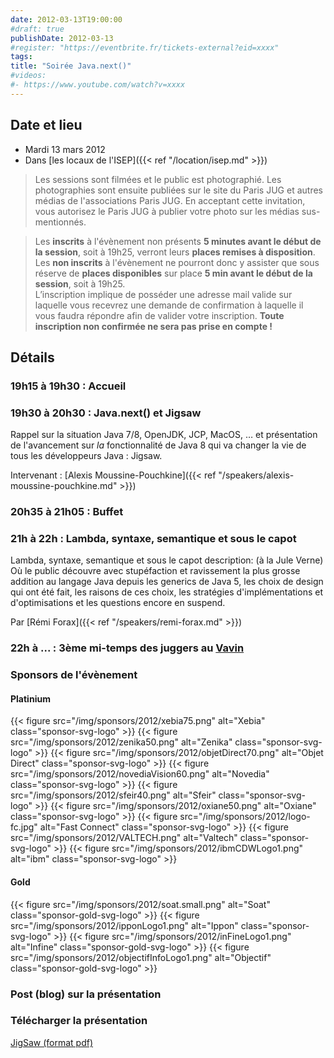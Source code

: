 ```yaml
---
date: 2012-03-13T19:00:00
#draft: true
publishDate: 2012-03-13
#register: "https://eventbrite.fr/tickets-external?eid=xxxx"
tags:
title: "Soirée Java.next()"
#videos: 
#- https://www.youtube.com/watch?v=xxxx
---
```


## Date et lieu

* Mardi 13 mars 2012
* Dans [les locaux de l'ISEP]({{< ref "/location/isep.md" >}})

> Les sessions sont filmées et le public est photographié. Les photographies sont ensuite publiées sur le site du Paris JUG et autres médias de l'associations Paris JUG. En acceptant cette invitation, vous autorisez le Paris JUG à publier votre photo sur les médias sus-mentionnés.

> Les **inscrits** à l'évènement non présents **5 minutes avant le début de la session**, soit à 19h25, verront leurs **places remises à disposition**.  
Les **non inscrits** à l'évènement ne pourront donc y assister que sous réserve de **places disponibles** sur place **5 min avant le début de la session**, soit à 19h25.  
L’inscription implique de posséder une adresse mail valide sur laquelle vous recevrez une demande de confirmation à laquelle il vous faudra répondre afin de valider votre inscription.
**Toute inscription non confirmée ne sera pas prise en compte !**

## Détails

### 19h15 à 19h30 : Accueil

### 19h30 à 20h30 : Java.next() et Jigsaw

Rappel sur la situation Java 7/8, OpenJDK, JCP, MacOS, … et présentation de l'avancement sur *la* fonctionnalité de Java 8 qui va changer la vie de tous les développeurs Java : Jigsaw.

Intervenant : [Alexis Moussine-Pouchkine]({{< ref "/speakers/alexis-moussine-pouchkine.md" >}})

### 20h35 à 21h05 : Buffet

### 21h à 22h : Lambda, syntaxe, semantique et sous le capot

Lambda, syntaxe, semantique et sous le capot description: (à la Jule Verne) Où le public découvre avec stupéfaction et ravissement la plus grosse addition au langage Java depuis les generics de Java 5, les choix de design qui ont été fait, les raisons de ces choix, les stratégies d'implémentations et d'optimisations et les questions encore en suspend.

Par [Rémi Forax]({{< ref "/speakers/remi-forax.md" >}})

### 22h à ... : 3ème mi-temps des juggers au [Vavin](https://maps.google.fr/maps/place?hl=fr&sourceid=navclient-ff&rlz=1B3GGGL_frFR294FR295&um=1&ie=UTF-8&q=restaurant+le+vavin+paris&fb=1&gl=fr&hq=restaurant+le+vavin&hnear=paris&cid=16763854041267710574)

### Sponsors de l'évènement

#### Platinium
{{< figure src="/img/sponsors/2012/xebia75.png" alt="Xebia" class="sponsor-svg-logo" >}}
{{< figure src="/img/sponsors/2012/zenika50.png" alt="Zenika" class="sponsor-svg-logo" >}}
{{< figure src="/img/sponsors/2012/objetDirect70.png" alt="Objet Direct" class="sponsor-svg-logo" >}}
{{< figure src="/img/sponsors/2012/novediaVision60.png" alt="Novedia" class="sponsor-svg-logo" >}}
{{< figure src="/img/sponsors/2012/sfeir40.png" alt="Sfeir" class="sponsor-svg-logo" >}}
{{< figure src="/img/sponsors/2012/oxiane50.png" alt="Oxiane" class="sponsor-svg-logo" >}}
{{< figure src="/img/sponsors/2012/logo-fc.jpg" alt="Fast Connect" class="sponsor-svg-logo" >}}
{{< figure src="/img/sponsors/2012/VALTECH.png" alt="Valtech" class="sponsor-svg-logo" >}}
{{< figure src="/img/sponsors/2012/ibmCDWLogo1.png" alt="ibm" class="sponsor-svg-logo" >}}

#### Gold
{{< figure src="/img/sponsors/2012/soat.small.png" alt="Soat" class="sponsor-gold-svg-logo" >}}
{{< figure src="/img/sponsors/2012/ipponLogo1.png" alt="Ippon" class="sponsor-svg-logo" >}}
{{< figure src="/img/sponsors/2012/inFineLogo1.png" alt="Infine" class="sponsor-gold-svg-logo" >}}
{{< figure src="/img/sponsors/2012/objectifInfoLogo1.png" alt="Objectif" class="sponsor-gold-svg-logo" >}}



### Post (blog) sur la présentation

### Télécharger la présentation

[JigSaw (format pdf)](/resources/2012/JavaNextJigsaw.pdf)